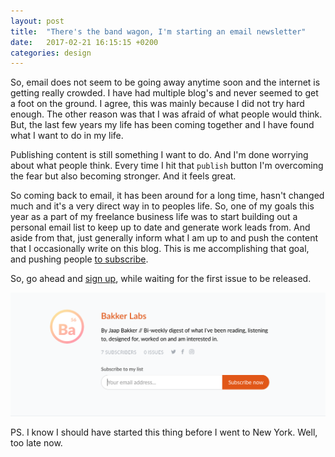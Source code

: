 ```yaml
---
layout: post
title:  "There's the band wagon, I'm starting an email newsletter"
date:   2017-02-21 16:15:15 +0200
categories: design
---
```


So, email does not seem to be going away anytime soon and the internet is getting really crowded. I have had multiple blog's and never seemed to get a foot on the ground. I agree, this was mainly because I did not try hard enough. The other reason was that I was afraid of what people would think. But, the last few years my life has been coming together and I have found what I want to do in my life. 

Publishing content is still something I want to do. And I'm done worrying about what people think. Every time I hit that `publish` button I'm overcoming the fear but also becoming stronger. And it feels great. 

So coming back to email, it has been around for a long time, hasn't changed much and it's a very direct way in to peoples life. So, one of my goals this year as a part of my freelance business life was to start building out a personal email list to keep up to date and generate work leads from. And aside from that, just generally inform what I am up to and push the content that I occasionally write on this blog. This is me accomplishing that goal, and pushing people [to subscribe](https://www.getrevue.co/profile/jaapbakker).

So, go ahead and [sign up](https://www.getrevue.co/profile/jaapbakker), while waiting for the first issue to be released. 

[![Email](/assets/img/Schermafbeelding-2017-02-21-om-12.07.37.png)](https://www.getrevue.co/profile/jaapbakker)

PS. I know I should have started this thing before I went to New York. Well, too late now. 